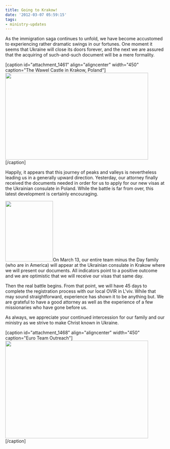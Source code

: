 ```yaml
---
title: Going to Krakow!
date: '2012-03-07 05:59:15'
tags:
- ministry-updates
---
```


As the immigration saga continues to unfold, we have become accustomed to experiencing rather dramatic swings in our fortunes. One moment it seems that Ukraine will close its doors forever, and the next we are assured that the acquiring of such-and-such document will be a mere formality.

[caption id="attachment_1461" align="aligncenter" width="450" caption="The Wawel Castle in Krakow, Poland"]<img class="size-medium wp-image-1461 " title="wawel" src="http://OFReport.com/wp-content/uploads/2012/03/wawel-450x273.jpg" alt="" width="450" height="273" />[/caption]

Happily, it appears that this journey of peaks and valleys is nevertheless leading us in a generally upward direction. Yesterday, our attorney finally received the documents needed in order for us to apply for our new visas at the Ukrainian consulate in Poland. While the battle is far from over, this latest development is certainly encouraging.

<img class="alignright size-full wp-image-1458" style="border-style: initial; border-color: initial; border-image: initial; border-width: 0px;" title="trident_150" src="http://OFReport.com/wp-content/uploads/2012/03/trident_150.png" alt="" width="150" height="190" />On March 13, our entire team minus the Day family (who are in America) will appear at the Ukrainian consulate in Krakow where we will present our documents. All indicators point to a positive outcome and we are optimistic that we will receive our visas that same day.

Then the real battle begins. From that point, we will have 45 days to complete the registration process with our local OVIR in L'viv. While that may sound straightforward, experience has shown it to be anything but. We are grateful to have a good attorney as well as the experience of a few missionaries who have gone before us.

As always, we appreciate your continued intercession for our family and our ministry as we strive to make Christ known in Ukraine.

[caption id="attachment_1468" align="aligncenter" width="450" caption="Euro Team Outreach"]<a href="http://OFReport.com/wp-content/uploads/2012/03/eto-team.jpg"><img class="size-medium wp-image-1468" title="eto-team" src="http://OFReport.com/wp-content/uploads/2012/03/eto-team-450x307.jpg" alt="" width="450" height="307" /></a>[/caption]
